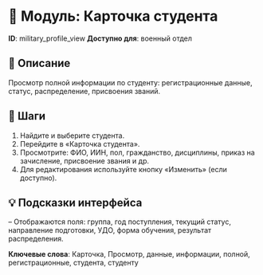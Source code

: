 # 📘 Модуль: Карточка студента
**ID**: military_profile_view
**Доступно для**: военный отдел

## 📝 Описание
Просмотр полной информации по студенту: регистрационные данные, статус, распределение, присвоения званий.

## 🩜 Шаги
1. Найдите и выберите студента.
2. Перейдите в «Карточка студента».
3. Просмотрите: ФИО, ИИН, пол, гражданство, дисциплины, приказ на зачисление, присвоение звания и др.
4. Для редактирования используйте кнопку «Изменить» (если доступно).

## 💡 Подсказки интерфейса
– Отображаются поля: группа, год поступления, текущий статус, направление подготовки, УДО, форма обучения, результат распределения.

**Ключевые слова**: Карточка, Просмотр, данные, информации, полной, регистрационные, студента, студенту
